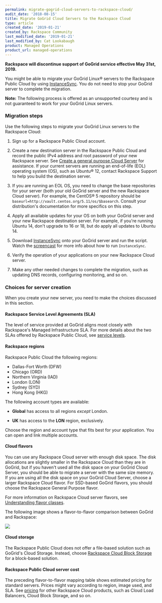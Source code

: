 ```yaml
---
permalink: migrate-gogrid-cloud-servers-to-rackspace-cloud/
audit_date: '2018-08-15'
title: Migrate GoGrid Cloud Servers to the Rackspace Cloud
type: article
created_date: '2019-01-21'
created_by: Rackspace Community
last_modified_date: '2019-01-21'
last_modified_by: Cat Lookabaugh
product: Managed Operations
product_url: managed-operations
---
```


**Rackspace will discontinue support of GoGrid service effective May 31st, 2019.**

You might be able to migrate your GoGrid Linux&reg; servers to the Rackspace
Public Cloud by using [InstanceSync](https://github.com/cloudnull/InstanceSync/).
You do not need to stop your GoGrid server to complete the migration.

**Note:** The following process is offered as an unsupported courtesy and is not
guaranteed to work for your GoGrid Linux servers.

### Migration steps

Use the following steps to migrate your GoGrid Linux servers to the Rackspace
Cloud:

1. Sign up for a Rackspace Public Cloud account.

2. Create a new destination server in the Rackspace Public Cloud and record
   the public IPv4 address and root password of your new Rackspace server. See
   [Create a general purpose Cloud Server](how-to/creating-a-general-purpose-cloud-server/)
   for assistance. If your current servers are running an end-of-life (EOL)
   operating system (OS), such as Ubuntu&reg; 12, contact Rackspace Support to
   help you build the destination server.

3. If you are running an EOL OS, you need to change the base repositories for your
   server (both your old GoGrid server and the new Rackspace Cloud server). For
   example, the CentOS&reg; 5 repository should be `baseurl=http://vault.centos.org/5.11/os/$basearch`.
   Consult your distribution's documentation for more specifics on this step.

4. Apply all available updates for your OS on both your GoGrid server and your
   new Rackspace destination server. For example, if you're running Ubuntu 14,
   don't upgrade to 16 or 18, but do apply all updates to Ubuntu 14.

5. Download [InstanceSync](https://github.com/cloudnull/InstanceSync/) onto your
   GoGrid server and run the script. Watch the [screencast](https://asciinema.org/a/1063)
   for more info about how to run `InstanceSync`.

6. Verify the operation of your applications on your new Rackspace Cloud server.

7. Make any other needed changes to complete the migration, such as updating
   DNS records, configuring monitoring, and so on.

### Choices for server creation

When you create your new server, you need to make the choices discussed in this
section.

#### Rackspace Service Level Agreements (SLA)

The level of service provided at GoGrid aligns most closely with Rackspace's
Managed Infrastructure SLA. For more details about the two SLAs offered by
Rackspace Public Cloud, see [service levels](https://www.rackspace.com/openstack/public/service-levels).

#### Rackspace regions

Rackspace Public Cloud the following regions:

-  Dallas-Fort Worth (DFW)
-  Chicago (ORD)
-  Northern Virginia (IAD)
-  London (LON)
-  Sydney (SYD)
-  Hong Kong (HKG)

The following account types are available:

- **Global** has access to all regions *except* London.

- **UK** has access to the **LON** region, exclusively.

Choose the region and account type that fits best for your application. You can
open and link multiple accounts.

#### Cloud flavors

You can use any Rackspace Cloud server with enough disk space. The disk
allocations are slightly smaller in the Rackspace Cloud than they are in GoGrid,
but if you haven't used all the disk space on your GoGrid Cloud Server, you
should be able to migrate a server with the same size memory. If you are using
all the disk space on your GoGrid Cloud Server, choose a larger Rackspace Cloud
flavor.  For SSD-based GoGrid flavors, you should choose the Rackspace General
Purpose flavor.

For more information on Rackspace Cloud server flavors, see
[Understanding flavor classes](https://developer.rackspace.com/docs/user-guides/infrastructure/cloud-config/compute/cloud-servers-product-concepts/flavor-class/?_ga=2.184726953.1235559400.1548081702-2066683424.1543957190).

The following image shows a flavor-to-flavor comparison between GoGrid and
Rackspace:

<img src="{% asset_path managed-operations/migrate-gogrid-cloud-servers-to-rackspace-cloud/Gogrid-rackspace-flavor-map.png %}" />

#### Cloud storage

The Rackspace Public Cloud does not offer a file-based solution such as GoGrid's
Cloud Storage. Instead, choose
[Rackspace Cloud Block Storage](https://www.rackspace.com/cloud/block-storage)
for a block-based solution.

#### Rackspace Public Cloud server cost

The preceding flavor-to-flavor mapping table shows estimated pricing for standard
servers. Prices might vary according to region, image used, and SLA.  See
[pricing](https://www.rackspace.com/openstack/public/pricing) for other Rackspace
Cloud products, such as Cloud Load Balancers, Cloud Block Storage, and so on.


